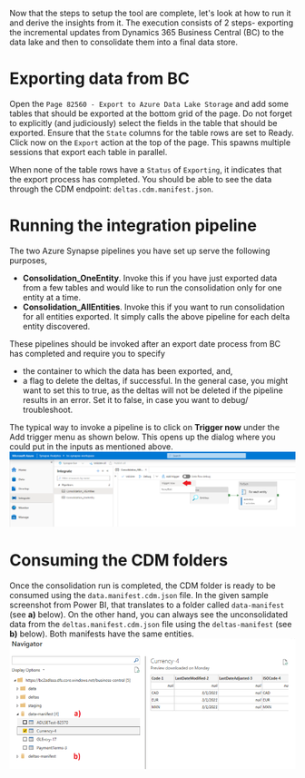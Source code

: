 Now that the steps to setup the tool are complete, let's look at how to run it and derive the insights from it. The execution consists of 2 steps- exporting the incremental updates from Dynamics 365 Business Central (BC) to the data lake and then to consolidate them into a final data store.

# Exporting data from BC
Open the `Page 82560 - Export to Azure Data Lake Storage` and add some tables that should be exported at the bottom grid of the page. Do not forget to explicitly (and judiciously) select the fields in the table that should be exported. Ensure that the `State` columns for the table rows are set to Ready. Click now on the `Export` action at the top of the page. This spawns multiple sessions that export each table in parallel. 

When none of the table rows have a `Status` of `Exporting`, it indicates that the export process has completed. You should be able to see the data through the CDM endpoint: `deltas.cdm.manifest.json`.

# Running the integration pipeline
The two Azure Synapse pipelines you have set up serve the following purposes,
- **Consolidation_OneEntity**\. Invoke this if you have just exported data from a few tables and would like to run the consolidation only for one entity at a time.
- **Consolidation_AllEntities**\. Invoke this if you want to run consolidation for all entities exported. It simply calls the above pipeline for each delta entity discovered.

These pipelines should be invoked after an export date process from BC has completed and require you to specify
- the container to which the data has been exported, and,
- a flag to delete the deltas, if successful. In the general case, you might want to set this to true, as the deltas will not be deleted if the pipeline results in an error. Set it to false, in case you want to debug/ troubleshoot.

The typical way to invoke a pipeline is to click on **Trigger now** under the Add trigger menu as shown below. This opens up the dialog where you could put in the inputs as mentioned above. 
![Trigger pipeline run](/.assets/synapseTriggerNow.png)

# Consuming the CDM folders
Once the consolidation run is completed, the CDM folder is ready to be consumed using the `data.manifest.cdm.json` file. In the given sample screenshot from Power BI, that translates to a folder called `data-manifest` (see **a)** below). On the other hand, you can always see the unconsolidated data from the `deltas.manifest.cdm.json` file using the `deltas-manifest` (see **b)** below). Both manifests have the same entities.
![Sample Power BI](/.assets/powerBI.png)